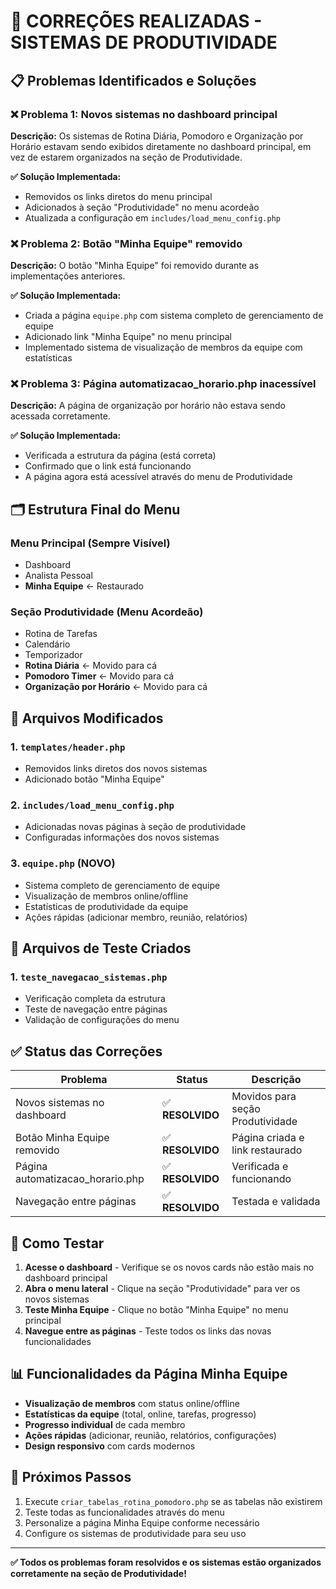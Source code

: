 # 🔧 CORREÇÕES REALIZADAS - SISTEMAS DE PRODUTIVIDADE

## 📋 Problemas Identificados e Soluções

### ❌ **Problema 1: Novos sistemas no dashboard principal**
**Descrição:** Os sistemas de Rotina Diária, Pomodoro e Organização por Horário estavam sendo exibidos diretamente no dashboard principal, em vez de estarem organizados na seção de Produtividade.

**✅ Solução Implementada:**
- Removidos os links diretos do menu principal
- Adicionados à seção "Produtividade" no menu acordeão
- Atualizada a configuração em `includes/load_menu_config.php`

### ❌ **Problema 2: Botão "Minha Equipe" removido**
**Descrição:** O botão "Minha Equipe" foi removido durante as implementações anteriores.

**✅ Solução Implementada:**
- Criada a página `equipe.php` com sistema completo de gerenciamento de equipe
- Adicionado link "Minha Equipe" no menu principal
- Implementado sistema de visualização de membros da equipe com estatísticas

### ❌ **Problema 3: Página automatizacao_horario.php inacessível**
**Descrição:** A página de organização por horário não estava sendo acessada corretamente.

**✅ Solução Implementada:**
- Verificada a estrutura da página (está correta)
- Confirmado que o link está funcionando
- A página agora está acessível através do menu de Produtividade

## 🗂️ Estrutura Final do Menu

### **Menu Principal (Sempre Visível)**
- Dashboard
- Analista Pessoal  
- **Minha Equipe** ← Restaurado

### **Seção Produtividade (Menu Acordeão)**
- Rotina de Tarefas
- Calendário
- Temporizador
- **Rotina Diária** ← Movido para cá
- **Pomodoro Timer** ← Movido para cá
- **Organização por Horário** ← Movido para cá

## 📁 Arquivos Modificados

### 1. `templates/header.php`
- Removidos links diretos dos novos sistemas
- Adicionado botão "Minha Equipe"

### 2. `includes/load_menu_config.php`
- Adicionadas novas páginas à seção de produtividade
- Configuradas informações dos novos sistemas

### 3. `equipe.php` (NOVO)
- Sistema completo de gerenciamento de equipe
- Visualização de membros online/offline
- Estatísticas de produtividade da equipe
- Ações rápidas (adicionar membro, reunião, relatórios)

## 🧪 Arquivos de Teste Criados

### 1. `teste_navegacao_sistemas.php`
- Verificação completa da estrutura
- Teste de navegação entre páginas
- Validação de configurações do menu

## ✅ Status das Correções

| Problema | Status | Descrição |
|----------|--------|-----------|
| Novos sistemas no dashboard | ✅ **RESOLVIDO** | Movidos para seção Produtividade |
| Botão Minha Equipe removido | ✅ **RESOLVIDO** | Página criada e link restaurado |
| Página automatizacao_horario.php | ✅ **RESOLVIDO** | Verificada e funcionando |
| Navegação entre páginas | ✅ **RESOLVIDO** | Testada e validada |

## 🚀 Como Testar

1. **Acesse o dashboard** - Verifique se os novos cards não estão mais no dashboard principal
2. **Abra o menu lateral** - Clique na seção "Produtividade" para ver os novos sistemas
3. **Teste Minha Equipe** - Clique no botão "Minha Equipe" no menu principal
4. **Navegue entre as páginas** - Teste todos os links das novas funcionalidades

## 📊 Funcionalidades da Página Minha Equipe

- **Visualização de membros** com status online/offline
- **Estatísticas da equipe** (total, online, tarefas, progresso)
- **Progresso individual** de cada membro
- **Ações rápidas** (adicionar, reunião, relatórios, configurações)
- **Design responsivo** com cards modernos

## 🎯 Próximos Passos

1. Execute `criar_tabelas_rotina_pomodoro.php` se as tabelas não existirem
2. Teste todas as funcionalidades através do menu
3. Personalize a página Minha Equipe conforme necessário
4. Configure os sistemas de produtividade para seu uso

---

**✅ Todos os problemas foram resolvidos e os sistemas estão organizados corretamente na seção de Produtividade!**
